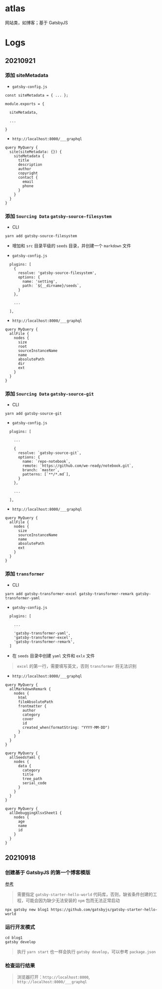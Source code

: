 # atlas
网站类，如博客；基于 GatsbyJS

# Logs

## 20210921

### 添加 siteMetadata

- `gatsby-config.js`

```
const siteMetadata = { ... };

module.exports = {
  
  siteMetadata,
 
  ...

}
```

- `http://localhost:8000/___graphql`

```
query MyQuery {
  site(siteMetadata: {}) {
    siteMetadata {
      title
      description
      author
      copyright
      contact {
        email
        phone
      }
    }
  }
}
```

### 添加 `Sourcing Data` `gatsby-source-filesystem`

- CLI

```
yarn add gatsby-source-filesystem
```

- 增加和 `src` 目录平级的 `seeds` 目录，并创建一个 `markdown` 文件

- `gatsby-config.js`

```
  plugins: [
    {
      resolve: 'gatsby-source-filesystem',
      options: {
        name: 'setting',
        path: `${__dirname}/seeds`,
      }
    },

    ...

  ],

```

- `http://localhost:8000/___graphql`

```
query MyQuery {
  allFile {
    nodes {
      size
      root
      sourceInstanceName
      name
      absolutePath
      dir
      ext
    }
  }
}
```

### 添加 `Sourcing Data` `gatsby-source-git`

- CLI

```
yarn add gatsby-source-git
```

- `gatsby-config.js`

```
  plugins: [
    
    ...

    {
      resolve: `gatsby-source-git`,
      options: {
        name: `repo-notebook`,
        remote: `https://github.com/we-ready/notebook.git`,
        branch: `master`,
        patterns: [`**/*.md`],
      }
    },

    ...

  ],

```

- `http://localhost:8000/___graphql`

```
query MyQuery {
  allFile {
    nodes {
      size
      sourceInstanceName
      name
      absolutePath
      ext
    }
  }
}
```

### 添加 `transformer`

- CLI

```
yarn add gatsby-transformer-excel gatsby-transformer-remark gatsby-transformer-yaml
```

- `gatsby-config.js`

```
  plugins: [
    
    ...

    'gatsby-transformer-yaml',
    'gatsby-transformer-excel',
    'gatsby-transformer-remark',
  ]
```

- 在 `seeds` 目录中创建 `yaml` 文件和 `exlx` 文件

> `excel` 的第一行，需要填写英文，否则 `transformer` 将无法识别

- `http://localhost:8000/___graphql`

```
query MyQuery {
  allMarkdownRemark {
    nodes {
      html
      fileAbsolutePath
      frontmatter {
        author
        category
        cover
        id
        created_when(formatString: "YYYY-MM-DD")
      }
    }
  }
}
```

```
query MyQuery {
  allSeedsYaml {
    nodes {
      data {
        category
        title
        tree_path
        serial_code
      }
    }
  }
}
```

```
query MyQuery {
  allDebuggingXlsxSheet1 {
    nodes {
      age
      name
      id
    }
  }
}
```

## 20210918

### 创建基于 GatsbyJS 的第一个博客模版

[参考](https://www.gatsbyjs.cn/docs/quick-start)

> 需要指定 `gatsby-starter-hello-world` 代码库，否则，缺省条件创建的工程，可能会因为缺少无法安装的 `npm` 包而无法正常启动

```
npx gatsby new blog1 https://github.com/gatsbyjs/gatsby-starter-hello-world
```

### 运行开发模式

```
cd blog1
gatsby develop
```

> 执行 `yarn start` 也一样会执行 `gatsby develop`，可以参考 `package.json`

### 检查运行结果

> 浏览器打开：`http://localhost:8000`, `http://localhost:8000/___graphql`

